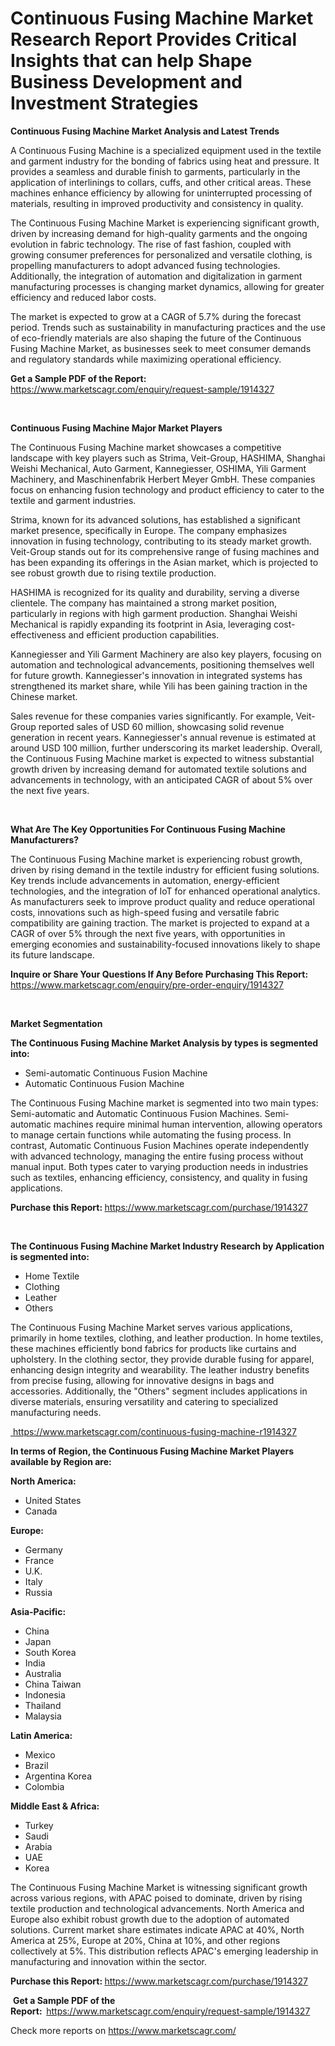 <p><h1>Continuous Fusing Machine Market Research Report Provides Critical Insights that can help Shape Business Development and Investment Strategies</h1></p><p><strong>Continuous Fusing Machine Market Analysis and Latest Trends</strong></p>
<p><p>A Continuous Fusing Machine is a specialized equipment used in the textile and garment industry for the bonding of fabrics using heat and pressure. It provides a seamless and durable finish to garments, particularly in the application of interlinings to collars, cuffs, and other critical areas. These machines enhance efficiency by allowing for uninterrupted processing of materials, resulting in improved productivity and consistency in quality. </p><p>The Continuous Fusing Machine Market is experiencing significant growth, driven by increasing demand for high-quality garments and the ongoing evolution in fabric technology. The rise of fast fashion, coupled with growing consumer preferences for personalized and versatile clothing, is propelling manufacturers to adopt advanced fusing technologies. Additionally, the integration of automation and digitalization in garment manufacturing processes is changing market dynamics, allowing for greater efficiency and reduced labor costs. </p><p>The market is expected to grow at a CAGR of 5.7% during the forecast period. Trends such as sustainability in manufacturing practices and the use of eco-friendly materials are also shaping the future of the Continuous Fusing Machine Market, as businesses seek to meet consumer demands and regulatory standards while maximizing operational efficiency.</p></p>
<p><strong>Get a Sample PDF of the Report:&nbsp;</strong> <a href="https://www.marketscagr.com/enquiry/request-sample/1914327?utm_campaign=2461&utm_medium=2&utm_source=Github&utm_content=ia&utm_term=10042025&utm_id=continuous-fusing-machine">https://www.marketscagr.com/enquiry/request-sample/1914327</a></p>
<p>&nbsp;</p>
<p><strong>Continuous Fusing Machine Major Market Players</strong></p>
<p><p>The Continuous Fusing Machine market showcases a competitive landscape with key players such as Strima, Veit-Group, HASHIMA, Shanghai Weishi Mechanical, Auto Garment, Kannegiesser, OSHIMA, Yili Garment Machinery, and Maschinenfabrik Herbert Meyer GmbH. These companies focus on enhancing fusion technology and product efficiency to cater to the textile and garment industries.</p><p>Strima, known for its advanced solutions, has established a significant market presence, specifically in Europe. The company emphasizes innovation in fusing technology, contributing to its steady market growth. Veit-Group stands out for its comprehensive range of fusing machines and has been expanding its offerings in the Asian market, which is projected to see robust growth due to rising textile production.</p><p>HASHIMA is recognized for its quality and durability, serving a diverse clientele. The company has maintained a strong market position, particularly in regions with high garment production. Shanghai Weishi Mechanical is rapidly expanding its footprint in Asia, leveraging cost-effectiveness and efficient production capabilities.</p><p>Kannegiesser and Yili Garment Machinery are also key players, focusing on automation and technological advancements, positioning themselves well for future growth. Kannegiesser's innovation in integrated systems has strengthened its market share, while Yili has been gaining traction in the Chinese market.</p><p>Sales revenue for these companies varies significantly. For example, Veit-Group reported sales of USD 60 million, showcasing solid revenue generation in recent years. Kannegiesser's annual revenue is estimated at around USD 100 million, further underscoring its market leadership. Overall, the Continuous Fusing Machine market is expected to witness substantial growth driven by increasing demand for automated textile solutions and advancements in technology, with an anticipated CAGR of about 5% over the next five years.</p></p>
<p>&nbsp;</p>
<p><strong>What Are The Key Opportunities For Continuous Fusing Machine Manufacturers?</strong></p>
<p><p>The Continuous Fusing Machine market is experiencing robust growth, driven by rising demand in the textile industry for efficient fusing solutions. Key trends include advancements in automation, energy-efficient technologies, and the integration of IoT for enhanced operational analytics. As manufacturers seek to improve product quality and reduce operational costs, innovations such as high-speed fusing and versatile fabric compatibility are gaining traction. The market is projected to expand at a CAGR of over 5% through the next five years, with opportunities in emerging economies and sustainability-focused innovations likely to shape its future landscape.</p></p>
<p><strong>Inquire or Share Your Questions If Any Before Purchasing This Report:</strong> <a href="https://www.marketscagr.com/enquiry/pre-order-enquiry/1914327?utm_campaign=2461&utm_medium=2&utm_source=Github&utm_content=ia&utm_term=10042025&utm_id=continuous-fusing-machine">https://www.marketscagr.com/enquiry/pre-order-enquiry/1914327</a></p>
<p>&nbsp;</p>
<p><strong>Market Segmentation</strong></p>
<p><strong>The Continuous Fusing Machine Market Analysis by types is segmented into:</strong></p>
<p><ul><li>Semi-automatic Continuous Fusion Machine</li><li>Automatic Continuous Fusion Machine</li></ul></p>
<p><p>The Continuous Fusing Machine market is segmented into two main types: Semi-automatic and Automatic Continuous Fusion Machines. Semi-automatic machines require minimal human intervention, allowing operators to manage certain functions while automating the fusing process. In contrast, Automatic Continuous Fusion Machines operate independently with advanced technology, managing the entire fusing process without manual input. Both types cater to varying production needs in industries such as textiles, enhancing efficiency, consistency, and quality in fusing applications.</p></p>
<p><strong>Purchase this Report:&nbsp;</strong><a href="https://www.marketscagr.com/purchase/1914327?utm_campaign=2461&utm_medium=2&utm_source=Github&utm_content=ia&utm_term=10042025&utm_id=continuous-fusing-machine">https://www.marketscagr.com/purchase/1914327</a></p>
<p>&nbsp;</p>
<p><strong>The Continuous Fusing Machine Market Industry Research by Application is segmented into:</strong></p>
<p><ul><li>Home Textile</li><li>Clothing</li><li>Leather</li><li>Others</li></ul></p>
<p><p>The Continuous Fusing Machine Market serves various applications, primarily in home textiles, clothing, and leather production. In home textiles, these machines efficiently bond fabrics for products like curtains and upholstery. In the clothing sector, they provide durable fusing for apparel, enhancing design integrity and wearability. The leather industry benefits from precise fusing, allowing for innovative designs in bags and accessories. Additionally, the "Others" segment includes applications in diverse materials, ensuring versatility and catering to specialized manufacturing needs.</p></p>
<p><a href="https://www.marketscagr.com/continuous-fusing-machine-r1914327?utm_campaign=2461&utm_medium=2&utm_source=Github&utm_content=ia&utm_term=10042025&utm_id=continuous-fusing-machine">&nbsp;https://www.marketscagr.com/continuous-fusing-machine-r1914327</a></p>
<p><strong>In terms of Region, the Continuous Fusing Machine Market Players available by Region are:</strong></p>
<p>
    <p> <strong> North America: </strong>
        <ul>
            <li>United States</li>
            <li>Canada</li>
        </ul>
        </p> 
    <p> <strong> Europe: </strong>
        <ul>
            <li>Germany</li>
            <li>France</li>
            <li>U.K.</li>
            <li>Italy</li>
            <li>Russia</li>
        </ul>
        </p> 
    <p> <strong> Asia-Pacific: </strong>
        <ul>
            <li>China</li>
            <li>Japan</li>
            <li>South Korea</li>
            <li>India</li>
            <li>Australia</li>
            <li>China Taiwan</li>
            <li>Indonesia</li>
            <li>Thailand</li>
            <li>Malaysia</li>
        </ul>
        </p> 
    <p> <strong> Latin America: </strong>
        <ul>
            <li>Mexico</li>
            <li>Brazil</li>
            <li>Argentina Korea</li>
            <li>Colombia</li>
        </ul>
        </p> 
    <p> <strong> Middle East & Africa: </strong>
        <ul>
            <li>Turkey</li>
            <li>Saudi</li>
            <li>Arabia</li>
            <li>UAE</li>
            <li>Korea</li>
        </ul>
    </p>
    </p>
<p><p>The Continuous Fusing Machine Market is witnessing significant growth across various regions, with APAC poised to dominate, driven by rising textile production and technological advancements. North America and Europe also exhibit robust growth due to the adoption of automated solutions. Current market share estimates indicate APAC at 40%, North America at 25%, Europe at 20%, China at 10%, and other regions collectively at 5%. This distribution reflects APAC's emerging leadership in manufacturing and innovation within the sector.</p></p>
<p><strong>Purchase this Report: </strong><a href="https://www.marketscagr.com/purchase/1914327?utm_campaign=2461&utm_medium=2&utm_source=Github&utm_content=ia&utm_term=10042025&utm_id=continuous-fusing-machine">https://www.marketscagr.com/purchase/1914327</a></p>
<p>&nbsp;<strong>Get a Sample PDF of the Report:&nbsp;&nbsp;</strong><a href="https://www.marketscagr.com/enquiry/request-sample/1914327?utm_campaign=2461&utm_medium=2&utm_source=Github&utm_content=ia&utm_term=10042025&utm_id=continuous-fusing-machine">https://www.marketscagr.com/enquiry/request-sample/1914327</a></p>
<p><strong></strong></p>
<p>Check more reports on <a href="https://www.marketscagr.com/?utm_campaign=2461&utm_medium=2&utm_source=Github&utm_content=ia&utm_term=10042025&utm_id=continuous-fusing-machine">https://www.marketscagr.com/</a></p>